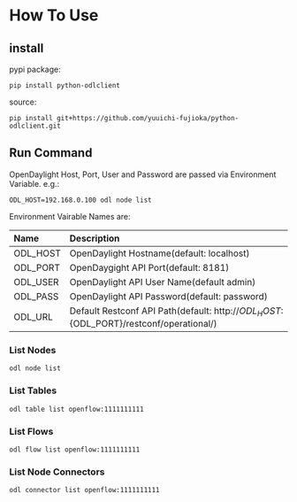 # How To Use

## install

pypi package:

```
pip install python-odlclient
```

source:

```
pip install git+https://github.com/yuuichi-fujioka/python-odlclient.git
```

## Run Command

OpenDaylight Host, Port, User and Password are passed via Environment Variable. e.g.:

```
ODL_HOST=192.168.0.100 odl node list
```

Environment Vairable Names are:

| Name     | Description                                                                              |
|:---------|:-----------------------------------------------------------------------------------------|
| ODL_HOST | OpenDaylight Hostname(default: localhost)                                                |
| ODL_PORT | OpenDaygight API Port(default: 8181)                                                     |
| ODL_USER | OpenDaylight API User Name(default admin)                                                |
| ODL_PASS | OpenDaylight API Password(default: password)                                             |
| ODL_URL  | Default Restconf API Path(default: http://${ODL_HOST}:${ODL_PORT}/restconf/operational/) |

### List Nodes

```
odl node list
```

### List Tables

```
odl table list openflow:1111111111
```

### List Flows

```
odl flow list openflow:1111111111
```

### List Node Connectors

```
odl connector list openflow:1111111111
```
